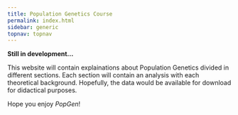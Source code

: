 ```yaml
---
title: Population Genetics Course
permalink: index.html
sidebar: generic
topnav: topnav
---
```


**Still in development...**

This website will contain explainations about Population Genetics divided in different sections. Each section will contain an analysis with each theoretical background. Hopefully, the data would be available for download for didactical purposes.

Hope you enjoy _PopGen_!
